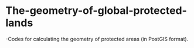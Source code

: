 # The-geometry-of-global-protected-lands

-Codes for calculating the geometry of protected areas (in PostGIS format).

